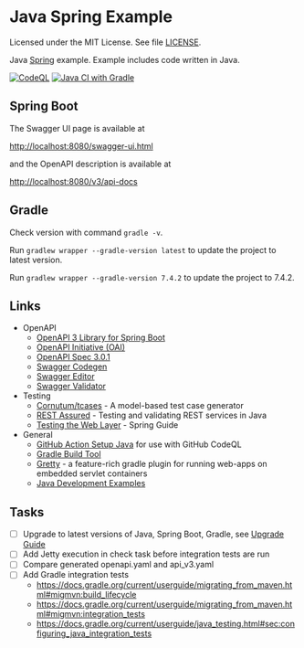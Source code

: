 # Java Spring Example

Licensed under the MIT License. See file [LICENSE](./LICENSE).

Java [Spring](https://spring.io/) example. Example includes code written in Java.

[![CodeQL](https://github.com/mneiferbag/java-spring-boot/actions/workflows/codeql-analysis.yml/badge.svg?branch=main)](https://github.com/mneiferbag/java-spring-boot/actions/workflows/codeql-analysis.yml)
[![Java CI with Gradle](https://github.com/mneiferbag/java-spring-boot/actions/workflows/gradle.yml/badge.svg)](https://github.com/mneiferbag/java-spring-boot/actions/workflows/gradle.yml)

## Spring Boot

The Swagger UI page is available at

[http://localhost:8080/swagger-ui.html](http://localhost:8080/swagger-ui.html)

and the OpenAPI description is available at

[http://localhost:8080/v3/api-docs](http://localhost:8080/v3/api-docs)

## Gradle

Check version with command `gradle -v`.

Run `gradlew wrapper --gradle-version latest` to update the project to latest version.

Run `gradlew wrapper --gradle-version 7.4.2` to update the project to 7.4.2.

## Links

* OpenAPI
  * [OpenAPI 3 Library for Spring Boot](https://springdoc.org/)
  * [OpenAPI Initiative (OAI)](https://www.openapis.org/)
  * [OpenAPI Spec 3.0.1](https://spec.openapis.org/oas/v3.0.1)
  * [Swagger Codegen](https://github.com/swagger-api/swagger-codegen)
  * [Swagger Editor](http://editor.swagger.io/)
  * [Swagger Validator](https://validator.swagger.io/)
* Testing
  * [Cornutum/tcases](https://github.com/Cornutum/tcases) - A model-based test case generator
  * [REST Assured](http://rest-assured.io/) - Testing and validating REST services in Java
  * [Testing the Web Layer](https://spring.io/guides/gs/testing-web/) - Spring Guide
* General
  * [GitHub Action Setup Java](https://github.com/actions/setup-java) for use with GitHub CodeQL
  * [Gradle Build Tool](https://gradle.org/)
  * [Gretty](https://gretty-gradle-plugin.github.io/gretty-doc/about.html) - a feature-rich gradle plugin for running web-apps on embedded servlet containers
  * [Java Development Examples](https://github.com/mneiferbag/java-examples)

## Tasks

- [ ] Upgrade to latest versions of Java, Spring Boot, Gradle, see [Upgrade Guide](./doc/upgrade_guide.adoc)
- [ ] Add Jetty execution in check task before integration tests are run
- [ ] Compare generated openapi.yaml and api_v3.yaml
- [ ] Add Gradle integration tests
  - https://docs.gradle.org/current/userguide/migrating_from_maven.html#migmvn:build_lifecycle
  - https://docs.gradle.org/current/userguide/migrating_from_maven.html#migmvn:integration_tests
  - https://docs.gradle.org/current/userguide/java_testing.html#sec:configuring_java_integration_tests 
